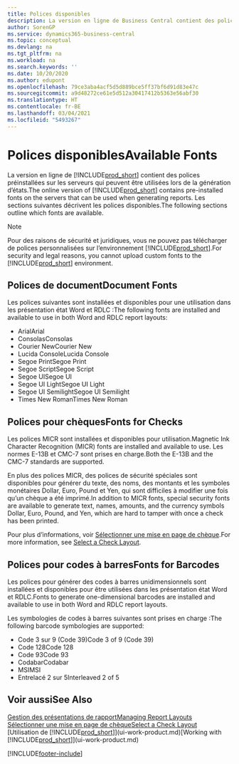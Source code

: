 ```yaml
---
title: Polices disponibles
description: La version en ligne de Business Central contient des polices préinstallées sur les serveurs qui peuvent être utilisées lors de la génération d’états.
author: SorenGP
ms.service: dynamics365-business-central
ms.topic: conceptual
ms.devlang: na
ms.tgt_pltfrm: na
ms.workload: na
ms.search.keywords: ''
ms.date: 10/20/2020
ms.author: edupont
ms.openlocfilehash: 79ce3aba4acf5d5d889bce5ff37bf6d91d83e47c
ms.sourcegitcommit: a9d48272ce61e5d512a30417412b5363e56abf30
ms.translationtype: HT
ms.contentlocale: fr-BE
ms.lasthandoff: 03/04/2021
ms.locfileid: "5493267"
---
```

# <a name="available-fonts"></a><span data-ttu-id="c5219-103">Polices disponibles</span><span class="sxs-lookup"><span data-stu-id="c5219-103">Available Fonts</span></span>

<span data-ttu-id="c5219-104">La version en ligne de [!INCLUDE[prod_short](includes/prod_short.md)] contient des polices préinstallées sur les serveurs qui peuvent être utilisées lors de la génération d’états.</span><span class="sxs-lookup"><span data-stu-id="c5219-104">The online version of [!INCLUDE[prod_short](includes/prod_short.md)] contains pre-installed fonts on the servers that can be used when generating reports.</span></span> <span data-ttu-id="c5219-105">Les sections suivantes décrivent les polices disponibles.</span><span class="sxs-lookup"><span data-stu-id="c5219-105">The following sections outline which fonts are available.</span></span>

> [!NOTE]
> <span data-ttu-id="c5219-106">Pour des raisons de sécurité et juridiques, vous ne pouvez pas télécharger de polices personnalisées sur l’environnement [!INCLUDE[prod_short](includes/prod_short.md)].</span><span class="sxs-lookup"><span data-stu-id="c5219-106">For security and legal reasons, you cannot upload custom fonts to the [!INCLUDE[prod_short](includes/prod_short.md)] environment.</span></span>

## <a name="document-fonts"></a><span data-ttu-id="c5219-107">Polices de document</span><span class="sxs-lookup"><span data-stu-id="c5219-107">Document Fonts</span></span>

<span data-ttu-id="c5219-108">Les polices suivantes sont installées et disponibles pour une utilisation dans les présentation état Word et RDLC :</span><span class="sxs-lookup"><span data-stu-id="c5219-108">The following fonts are installed and available to use in both Word and RDLC report layouts:</span></span>

* <span data-ttu-id="c5219-109">Arial</span><span class="sxs-lookup"><span data-stu-id="c5219-109">Arial</span></span>
* <span data-ttu-id="c5219-110">Consolas</span><span class="sxs-lookup"><span data-stu-id="c5219-110">Consolas</span></span>
* <span data-ttu-id="c5219-111">Courier New</span><span class="sxs-lookup"><span data-stu-id="c5219-111">Courier New</span></span>
* <span data-ttu-id="c5219-112">Lucida Console</span><span class="sxs-lookup"><span data-stu-id="c5219-112">Lucida Console</span></span>
* <span data-ttu-id="c5219-113">Segoe Print</span><span class="sxs-lookup"><span data-stu-id="c5219-113">Segoe Print</span></span>
* <span data-ttu-id="c5219-114">Segoe Script</span><span class="sxs-lookup"><span data-stu-id="c5219-114">Segoe Script</span></span>
* <span data-ttu-id="c5219-115">Segoe UI</span><span class="sxs-lookup"><span data-stu-id="c5219-115">Segoe UI</span></span>
* <span data-ttu-id="c5219-116">Segoe UI Light</span><span class="sxs-lookup"><span data-stu-id="c5219-116">Segoe UI Light</span></span>
* <span data-ttu-id="c5219-117">Segoe UI Semilight</span><span class="sxs-lookup"><span data-stu-id="c5219-117">Segoe UI Semilight</span></span>
* <span data-ttu-id="c5219-118">Times New Roman</span><span class="sxs-lookup"><span data-stu-id="c5219-118">Times New Roman</span></span>

## <a name="fonts-for-checks"></a><span data-ttu-id="c5219-119">Polices pour chèques</span><span class="sxs-lookup"><span data-stu-id="c5219-119">Fonts for Checks</span></span>

<span data-ttu-id="c5219-120">Les polices MICR sont installées et disponibles pour utilisation.</span><span class="sxs-lookup"><span data-stu-id="c5219-120">Magnetic Ink Character Recognition (MICR) fonts are installed and available to use.</span></span> <span data-ttu-id="c5219-121">Les normes E-13B et CMC-7 sont prises en charge.</span><span class="sxs-lookup"><span data-stu-id="c5219-121">Both the E-13B and the CMC-7 standards are supported.</span></span>  

<span data-ttu-id="c5219-122">En plus des polices MICR, des polices de sécurité spéciales sont disponibles pour générer du texte, des noms, des montants et les symboles monétaires Dollar, Euro, Pound et Yen, qui sont difficiles à modifier une fois qu’un chèque a été imprimé.</span><span class="sxs-lookup"><span data-stu-id="c5219-122">In addition to MICR fonts, special security fonts are available to generate text, names, amounts, and the currency symbols Dollar, Euro, Pound, and Yen, which are hard to tamper with once a check has been printed.</span></span>  

<span data-ttu-id="c5219-123">Pour plus d’informations, voir [Sélectionner une mise en page de chèque](finance-how-define-check-layouts.md).</span><span class="sxs-lookup"><span data-stu-id="c5219-123">For more information, see [Select a Check Layout](finance-how-define-check-layouts.md).</span></span>  

## <a name="fonts-for-barcodes"></a><span data-ttu-id="c5219-124">Polices pour codes à barres</span><span class="sxs-lookup"><span data-stu-id="c5219-124">Fonts for Barcodes</span></span>
<span data-ttu-id="c5219-125">Les polices pour générer des codes à barres unidimensionnels sont installées et disponibles pour être utilisées dans les présentation état Word et RDLC.</span><span class="sxs-lookup"><span data-stu-id="c5219-125">Fonts to generate one-dimensional barcodes are installed and available to use in both Word and RDLC report layouts.</span></span>

<span data-ttu-id="c5219-126">Les symbologies de codes à barres suivantes sont prises en charge :</span><span class="sxs-lookup"><span data-stu-id="c5219-126">The following barcode symbologies are supported:</span></span>
* <span data-ttu-id="c5219-127">Code 3 sur 9 (Code 39)</span><span class="sxs-lookup"><span data-stu-id="c5219-127">Code 3 of 9 (Code 39)</span></span>
* <span data-ttu-id="c5219-128">Code 128</span><span class="sxs-lookup"><span data-stu-id="c5219-128">Code 128</span></span>
* <span data-ttu-id="c5219-129">Code 93</span><span class="sxs-lookup"><span data-stu-id="c5219-129">Code 93</span></span>
* <span data-ttu-id="c5219-130">Codabar</span><span class="sxs-lookup"><span data-stu-id="c5219-130">Codabar</span></span>
* <span data-ttu-id="c5219-131">MSI</span><span class="sxs-lookup"><span data-stu-id="c5219-131">MSI</span></span>
* <span data-ttu-id="c5219-132">Entrelacé 2 sur 5</span><span class="sxs-lookup"><span data-stu-id="c5219-132">Interleaved 2 of 5</span></span>

## <a name="see-also"></a><span data-ttu-id="c5219-133">Voir aussi</span><span class="sxs-lookup"><span data-stu-id="c5219-133">See Also</span></span>

[<span data-ttu-id="c5219-134">Gestion des présentations de rapport</span><span class="sxs-lookup"><span data-stu-id="c5219-134">Managing Report Layouts</span></span>](ui-manage-report-layouts.md)  
[<span data-ttu-id="c5219-135">Sélectionner une mise en page de chèque</span><span class="sxs-lookup"><span data-stu-id="c5219-135">Select a Check Layout</span></span>](finance-how-define-check-layouts.md)  
<span data-ttu-id="c5219-136">[Utilisation de [!INCLUDE[prod_short](includes/prod_short.md)]](ui-work-product.md)</span><span class="sxs-lookup"><span data-stu-id="c5219-136">[Working with [!INCLUDE[prod_short](includes/prod_short.md)]](ui-work-product.md)</span></span>


[!INCLUDE[footer-include](includes/footer-banner.md)]
